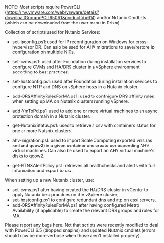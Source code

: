 NOTE: Most scripts require PowerCLI (https://my.vmware.com/web/vmware/details?downloadGroup=PCLI650R1&productId=614) and/or Nutanix CmdLets (which can be downloaded from the user menu in Prism).

Collection of scripts used for Nutanix Services:

- set-ipconfig.ps1: used for IP reconfiguration on Windows for cross-hypervisor DR. Can aslo be used for AHV migrations to save/restore ip configuration on multiple NICs.

- set-cvms.ps1: used after Foundation during installation services to configure CVMs and HA/DRS cluster in a vSphere environment according to best practices.

- set-hostconfig.ps1: used after Foundation during installation services to configure NTP and DNS on vSphere hosts in a Nutanix cluster.

- add-DRSAffinityRulesForMA.ps1: used to confnigure DRS affinity rules when setting up MA on Nutanix clusters running vSphere.

- add-VmToPd.ps1: used to add one or more virtual machines to an async protection domain in a Nutanix cluster.

- get-NutanixStatus.ps1: used to retrieve a csv with containers status for one or more Nutanix clusters.

- ahv-migration.ps1: used to import Scale Computing exported vms (as xml and qcow2) in a given container and create corresponding AHV virtual machines.  Can also be used to export an AHV virtual machine's disks to qcow2.

- get-NTNXAlertPolicy.ps1: retrieves all healthchecks and alerts with full information and export to csv.


When setting up a new Nutanix cluster, use:
- set-cvms.ps1 after having created the HA/DRS cluster in vCenter to apply Nutanix best practices on the vSphere cluster,
- set-hostconfig.ps1 to configure redundant dns and ntp on esxi servers,
- add-DRSAffinityRulesForMA.ps1 after having configured Metro Availability (if applicable) to create the relevant DRS groups and rules for MA.

Please report any bugs here.  Not that scripts were recently modified to deal with PowerCLI 6.5 (dropped snapins) and updated Nutanix cmdlets (errors should now be more verbose when those aren't installed properly).
